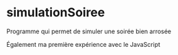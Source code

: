 # simulationSoiree

Programme qui permet de simuler une soirée bien arrosée

Également ma première expérience avec le JavaScript
